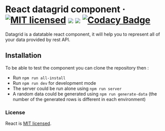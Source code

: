 # React datagrid component · [![MIT licensed](https://img.shields.io/badge/license-MIT-blue.svg)](https://raw.githubusercontent.com/hyperium/hyper/master/LICENSE) ![](https://img.shields.io/travis/chrifmarwen/datagrid/master.svg?label=master) ![](https://img.shields.io/travis/chrifmarwen/datagrid/dev.svg?label=dev) [![Codacy Badge](https://api.codacy.com/project/badge/Grade/295d830a6e3b47958a3b0fc8ddf1782b)](https://www.codacy.com/app/marwen.cherif/datagrid?utm_source=github.com&amp;utm_medium=referral&amp;utm_content=chrifmarwen/datagrid&amp;utm_campaign=Badge_Grade)

Datagrid is a datatable react component, it will help you to represent all of your data provided by rest API.

## Installation

To be able to test the component you can clone the repository then :

* Run `npm run all-install`
* Run `npm run dev` for development mode
* The server could be run alone using `npm run server`
* A random data could be generated using `npm run generate-data` (the number of the generated rows is different in each environment)

### License

React is [MIT licensed](./LICENSE).